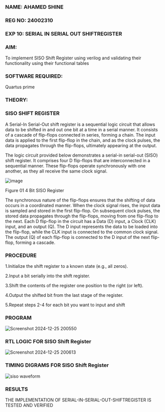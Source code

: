 ### NAME: AHAMED SHINE 
### REG NO: 24002310
### EXP 10: SERIAL IN SERIAL OUT SHIFTREGISTER

### **AIM:**

To implement  SISO Shift Register using verilog and validating their functionality using their functional tables

###  **SOFTWARE REQUIRED:**

Quartus prime

### **THEORY:**

### **SISO SHIFT REGISTER**

A Serial-In Serial-Out shift register is a sequential logic circuit that allows data to be shifted in and out one bit at a time in a serial manner. It consists of a cascade of flip-flops connected in series, forming a chain. The input data is applied to the first flip-flop in the chain, and as the clock pulses, the data propagates through the flip-flops, ultimately appearing at the output.

The logic circuit provided below demonstrates a serial-in serial-out (SISO) shift register. It comprises four D flip-flops that are interconnected in a sequential manner. These flip-flops operate synchronously with one another, as they all receive the same clock signal.

![image](https://github.com/naavaneetha/SERIAL-IN-SERIAL-OUT-SHIFTREGISTER/assets/154305477/e81c4072-37f9-46c6-8145-566764b74c3a)

Figure 01 4 Bit SISO Register

The synchronous nature of the flip-flops ensures that the shifting of data occurs in a coordinated manner. When the clock signal rises, the input data is sampled and stored in the first flip-flop. On subsequent clock pulses, the stored data propagates through the flip-flops, moving from one flip-flop to the next.
Each D flip-flop in the circuit has a Data (D) input, a Clock (CLK) input, and an output (Q). The D input represents the data to be loaded into the flip-flop, while the CLK input is connected to the common clock signal. The output (Q) of each flip-flop is connected to the D input of the next flip-flop, forming a cascade.

### **PROCEDURE**
1.Initialize the shift register to a known state (e.g., all zeros).

2.Input a bit serially into the shift register.

3.Shift the contents of the register one position to the right (or left). 

4.Output the shifted bit from the last stage of the register. 

5.Repeat steps 2-4 for each bit you want to input and shift

### **PROGRAM**
![Screenshot 2024-12-25 200550](https://github.com/user-attachments/assets/5f381307-8ca0-4a16-96ad-c90bf1340e0a)


### **RTL LOGIC FOR SISO Shift Register**
![Screenshot 2024-12-25 200613](https://github.com/user-attachments/assets/7fa92f51-32d8-4e74-b73b-39c913ad8044)

### **TIMING DIGRAMS FOR SISO Shift Register**
![siso waveform](https://github.com/user-attachments/assets/6cf3657d-59a1-468a-93fc-821999861153)

### **RESULTS**
THE IMPLEMENTATION OF SERIAL-IN-SERIAL-OUT-SHIFTREGISTER IS TESTED AND VERIFIED
